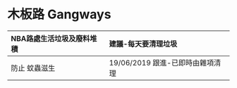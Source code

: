 # 木板路 Gangways

| NBA路處生活垃圾及廢料堆積 | 建議-每天要清理垃圾 |
| :--- | :--- |
| 防止 蚊蟲滋生 | 19/06/2019 跟進-已即時由雜項清理 |

